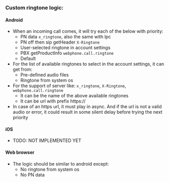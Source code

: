 ### Custom ringtone logic:

#### Android

- When an incoming call comes, it will try each of the below with priority:
  - PN data `x_ringtone`, also the same with lpc
  - PN off then sip getHeader `X-Ringtone`
  - User-selected ringtone in account settings
  - PBX getProductInfo `webphone.call.ringtone`
  - Default
- For the list of available ringtones to select in the account settings, it can get from:
  - Pre-defined audio files
  - Ringtone from system os
- For the support of server like: `x_ringtone`, `X-Ringtone`, `webphone.call.ringtone`
  - It can be the name of the above available ringtones
  - It can be url with prefix https://
- In case of an https url, it must play in async. And if the url is not a valid audio or error, it could result in some silent delay before trying the next priority

#### iOS

- TODO: NOT IMPLEMENTED YET

#### Web browser

- The logic should be similar to android except:
  - No ringtone from system os
  - No PN data
